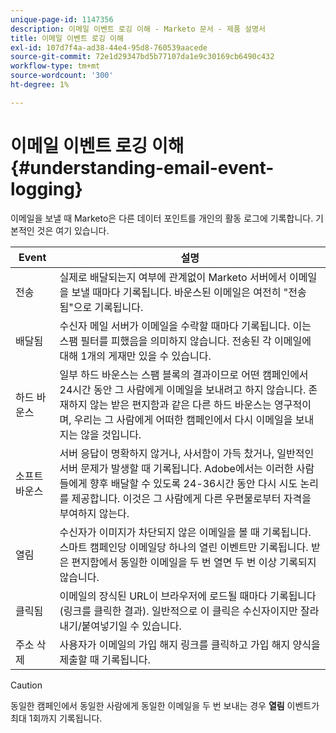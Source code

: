 ```yaml
---
unique-page-id: 1147356
description: 이메일 이벤트 로깅 이해 - Marketo 문서 - 제품 설명서
title: 이메일 이벤트 로깅 이해
exl-id: 107d7f4a-ad38-44e4-95d8-760539aacede
source-git-commit: 72e1d29347bd5b77107da1e9c30169cb6490c432
workflow-type: tm+mt
source-wordcount: '300'
ht-degree: 1%

---
```


# 이메일 이벤트 로깅 이해 {#understanding-email-event-logging}

이메일을 보낼 때 Marketo은 다른 데이터 포인트를 개인의 활동 로그에 기록합니다. 기본적인 것은 여기 있습니다.

| Event | 설명 |
|---|---|
| 전송 | 실제로 배달되는지 여부에 관계없이 Marketo 서버에서 이메일을 보낼 때마다 기록됩니다. 바운스된 이메일은 여전히 &quot;전송됨&quot;으로 기록됩니다. |
| 배달됨 | 수신자 메일 서버가 이메일을 수락할 때마다 기록됩니다. 이는 스팸 필터를 피했음을 의미하지 않습니다. 전송된 각 이메일에 대해 1개의 게재만 있을 수 있습니다. |
| 하드 바운스 | 일부 하드 바운스는 스팸 블록의 결과이므로 어떤 캠페인에서 24시간 동안 그 사람에게 이메일을 보내려고 하지 않습니다. 존재하지 않는 받은 편지함과 같은 다른 하드 바운스는 영구적이며, 우리는 그 사람에게 어떠한 캠페인에서 다시 이메일을 보내지는 않을 것입니다. |
| 소프트 바운스 | 서버 응답이 명확하지 않거나, 사서함이 가득 찼거나, 일반적인 서버 문제가 발생할 때 기록됩니다. Adobe에서는 이러한 사람들에게 향후 배달할 수 있도록 24-36시간 동안 다시 시도 논리를 제공합니다. 이것은 그 사람에게 다른 우편물로부터 자격을 부여하지 않는다. |
| 열림 | 수신자가 이미지가 차단되지 않은 이메일을 볼 때 기록됩니다. 스마트 캠페인당 이메일당 하나의 열린 이벤트만 기록됩니다. 받은 편지함에서 동일한 이메일을 두 번 열면 두 번 이상 기록되지 않습니다. |
| 클릭됨 | 이메일의 장식된 URL이 브라우저에 로드될 때마다 기록됩니다(링크를 클릭한 결과). 일반적으로 이 클릭은 수신자이지만 잘라내기/붙여넣기일 수 있습니다. |
| 주소 삭제 | 사용자가 이메일의 가입 해지 링크를 클릭하고 가입 해지 양식을 제출할 때 기록됩니다. |

>[!CAUTION]
>
>동일한 캠페인에서 동일한 사람에게 동일한 이메일을 두 번 보내는 경우 **열림** 이벤트가 최대 1회까지 기록됩니다.
